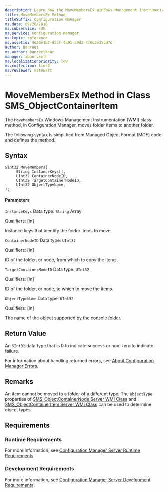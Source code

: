 ```yaml
---
description: Learn how the MoveMembersEx Windows Management Instrumentation (WMI) class method, in Configuration Manager, moves folder items to another folder.
title: MoveMembersEx Method
titleSuffix: Configuration Manager
ms.date: 09/20/2016
ms.subservice: sdk
ms.service: configuration-manager
ms.topic: reference
ms.assetid: 4623e1b2-d5cf-4d91-a9d2-4f6b2e35dd7d
author: Banreet
ms.author: banreetkaur
manager: apoorvseth
ms.localizationpriority: low
ms.collection: tier3
ms.reviewer: mstewart
---
```

# MoveMembersEx Method in Class SMS_ObjectContainerItem
The `MoveMembersEx` Windows Management Instrumentation (WMI) class method, in Configuration Manager, moves folder items to another folder.

 The following syntax is simplified from Managed Object Format (MOF) code and defines the method.

## Syntax

```
SInt32 MoveMembers(
     String InstanceKeys[],
     UInt32 ContainerNodeID,
     UInt32 TargetContainerNodeID,
     UInt32 ObjectTypeName,
);
```

#### Parameters
 `InstanceKeys`
 Data type: `String` Array

 Qualifiers: [in]

 Instance keys that identify the folder items to move.

 `ContainerNodeID`
 Data type: `UInt32`

 Qualifiers: [in]

 ID of the folder, or node, from which to copy the items.

 `TargetContainerNodeID`
 Data type: `UInt32`

 Qualifiers: [in]

 ID of the folder, or node, to which to move the items.

 `ObjectTypeName`
 Data type: `UInt32`

 Qualifiers: [in]

 The name of the object supported by the console folder.

## Return Value
 An `SInt32` data type that is 0 to indicate success or non-zero to indicate failure.

 For information about handling returned errors, see [About Configuration Manager Errors](../../../../../develop/core/understand/about-configuration-manager-errors.md).

## Remarks
 An item cannot be moved to a folder of a different type. The `ObjectType` properties of [SMS_ObjectContainerNode Server WMI Class](../../../../../develop/reference/core/servers/console/sms_objectcontainernode-server-wmi-class.md) and [SMS_ObjectContainerItem Server WMI Class](../../../../../develop/reference/core/servers/console/sms_objectcontaineritem-server-wmi-class.md) can be used to determine object types.

## Requirements

### Runtime Requirements
 For more information, see [Configuration Manager Server Runtime Requirements](../../../../../develop/core/reqs/server-runtime-requirements.md).

### Development Requirements
 For more information, see [Configuration Manager Server Development Requirements](../../../../../develop/core/reqs/server-development-requirements.md).
